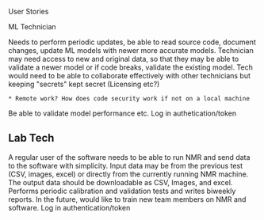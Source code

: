 User Stories

ML Technician 

Needs to perform periodic updates, be able to read source code, document changes, update ML models with newer more accurate models.
Technician may need access to new and original data, so that they may be able to validate a newer model or if code breaks, validate the existing model.
Tech would need to be able to collaborate effectively with other technicians but keeping "secrets" kept secret (Licensing etc?)

	* Remote work? How does code security work if not on a local machine

Be able to validate model performance etc.
Log in authetication/token

Lab Tech
---------

A regular user of the software needs to be able to run NMR and send data to the software with simplicity. Input data may be from the previous test (CSV, images, excel) or directly from the currently running NMR machine. The output data should be downloadable as CSV, Images, and excel.  Performs periodic calibration and validation tests and writes biweekly reports. In the future, would like to train new team members on NMR and software. 
Log in authentication/token 
